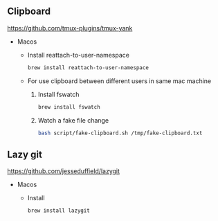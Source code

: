 ## Clipboard

https://github.com/tmux-plugins/tmux-yank

* Macos
  - Install reattach-to-user-namespace 

    ```bash
    brew install reattach-to-user-namespace
    ```

  - For use clipboard between different users in same mac machine

    1. Install fswatch 

        ```bash
        brew install fswatch
        ```
    
    2. Watch a fake file change 
      
        ```bash
        bash script/fake-clipboard.sh /tmp/fake-clipboard.txt
        ```

## Lazy git

https://github.com/jesseduffield/lazygit

* Macos
  - Install

    ```bash
    brew install lazygit
    ```


